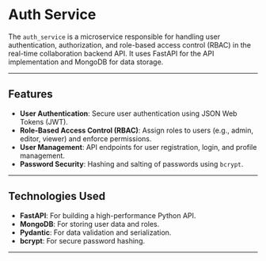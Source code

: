 # Auth Service

The `auth_service` is a microservice responsible for handling user authentication, authorization, and role-based access control (RBAC) in the real-time collaboration backend API. It uses FastAPI for the API implementation and MongoDB for data storage.

---

## Features

- **User Authentication**: Secure user authentication using JSON Web Tokens (JWT).
- **Role-Based Access Control (RBAC)**: Assign roles to users (e.g., admin, editor, viewer) and enforce permissions.
- **User Management**: API endpoints for user registration, login, and profile management.
- **Password Security**: Hashing and salting of passwords using `bcrypt`.

---

## Technologies Used

- **FastAPI**: For building a high-performance Python API.
- **MongoDB**: For storing user data and roles.
- **Pydantic**: For data validation and serialization.
- **bcrypt**: For secure password hashing.

---